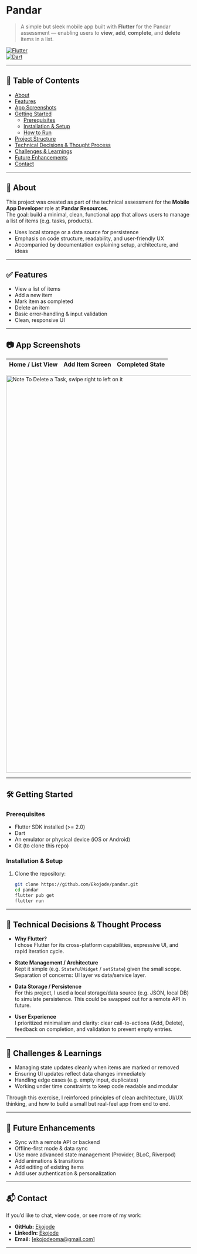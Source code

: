 # Pandar

> A simple but sleek mobile app built with **Flutter** for the Pandar assessment — enabling users to **view**, **add**, **complete**, and **delete** items in a list.

[![Flutter](https://img.shields.io/badge/Flutter-blue?logo=flutter&logoColor=white)](https://flutter.dev/)  
[![Dart](https://img.shields.io/badge/Dart-02569B?logo=dart&logoColor=white)](https://dart.dev/)

---

## 🚀 Table of Contents

- [About](#about)  
- [Features](#features)  
- [App Screenshots](#app-screenshots)  
- [Getting Started](#getting-started)  
  - [Prerequisites](#prerequisites)  
  - [Installation & Setup](#installation--setup)  
  - [How to Run](#how-to-run)  
- [Project Structure](#project-structure)  
- [Technical Decisions & Thought Process](#technical-decisions--thought-process)  
- [Challenges & Learnings](#challenges--learnings)  
- [Future Enhancements](#future-enhancements)  
- [Contact](#contact)

---

## 🧾 About

This project was created as part of the technical assessment for the **Mobile App Developer** role at **Pandar Resources**.  
The goal: build a minimal, clean, functional app that allows users to manage a list of items (e.g. tasks, products).  

- Uses local storage or a data source for persistence  
- Emphasis on code structure, readability, and user-friendly UX  
- Accompanied by documentation explaining setup, architecture, and ideas  

---

## ✅ Features

- View a list of items  
- Add a new item  
- Mark item as completed  
- Delete an item  
- Basic error-handling & input validation  
- Clean, responsive UI  

---

## 📷 App Screenshots


| Home / List View | Add Item Screen | Completed State |
|------------------|------------------|------------------|

<img width="1920" height="1080" alt="Note To Delete a Task, swipe right to left on it" src="https://github.com/user-attachments/assets/3b65d34c-fe3d-4056-95d9-87e06f09ff5d" />

---

## 🛠 Getting Started

### Prerequisites

- Flutter SDK installed (>= 2.0)  
- Dart  
- An emulator or physical device (iOS or Android)  
- Git (to clone this repo)  

### Installation & Setup

1. Clone the repository:  
   ```bash
   git clone https://github.com/Ekojode/pandar.git
   cd pandar
   flutter pub get
   flutter run

---

## 🧠 Technical Decisions & Thought Process

- **Why Flutter?**  
  I chose Flutter for its cross-platform capabilities, expressive UI, and rapid iteration cycle.

- **State Management / Architecture**  
  Kept it simple (e.g. `StatefulWidget` / `setState`) given the small scope. Separation of concerns: UI layer vs data/service layer.

- **Data Storage / Persistence**  
  For this project, I used a local storage/data source (e.g. JSON, local DB) to simulate persistence. This could be swapped out for a remote API in future.

- **User Experience**  
  I prioritized minimalism and clarity: clear call-to-actions (Add, Delete), feedback on completion, and validation to prevent empty entries.

---

## 🧗 Challenges & Learnings

- Managing state updates cleanly when items are marked or removed  
- Ensuring UI updates reflect data changes immediately  
- Handling edge cases (e.g. empty input, duplicates)  
- Working under time constraints to keep code readable and modular  

Through this exercise, I reinforced principles of clean architecture, UI/UX thinking, and how to build a small but real-feel app from end to end.

---

## 🔮 Future Enhancements

- Sync with a remote API or backend  
- Offline-first mode & data sync  
- Use more advanced state management (Provider, BLoC, Riverpod)  
- Add animations & transitions  
- Add editing of existing items  
- Add user authentication & personalization  

---

## 📬 Contact

If you’d like to chat, view code, or see more of my work:

- **GitHub:** [Ekojode](https://github.com/Ekojode)
- **LinkedIn:** [Ekojode](https://www.linkedin.com/in/ekojode-oma-victor-795185353/)  
- **Email:** [ekojodeoma@gmail.com]  

---
